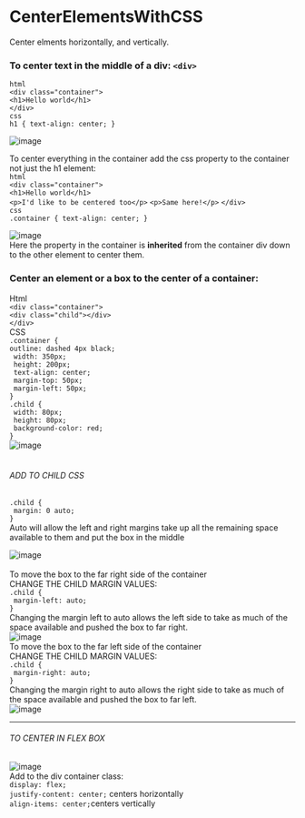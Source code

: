 # CenterElementsWithCSS
Center elments horizontally, and vertically.

### To center text in the middle of a div: `<div>` <br>
`html` <br>
`<div class="container">`<br>
 `<h1>Hello world</h1>`<br>
`</div>` <br>
`css` <br>
 `h1 { text-align: center; }` <br>

![image](https://github.com/nafizjiwa/CenterElementsWithCSS/assets/56348190/a2a492c3-df59-4211-abf8-afa02cf85bfb)
<br>

To center everything in the container add the css property to the container not just the h1 element:<br>
`html` <br>
`<div class="container">`<br>
 `<h1>Hello world</h1>`<br>
 `<p>I'd like to be centered too</p>`
 `<p>Same here!</p>`
`</div>` <br>
`css` <br>
 `.container { text-align: center; }` <br>

![image](https://github.com/nafizjiwa/CenterElementsWithCSS/assets/56348190/36e46f00-b6d7-42c2-bfb5-bcd24eb98675)<br>
Here the property in the container is **inherited** from the container div down to the other element to center them. 

### Center an element or a box to the center of a container:<br>
Html<br>
 `<div class="container">`<br>
        `<div class="child"></div>`<br>
 `</div>`<br>
 CSS <br>
 `.container {`<br>
    `outline: dashed 4px black;`<br>
   ` width: 350px;`<br>
   ` height: 200px;`<br>
   ` text-align: center;`<br>
   ` margin-top: 50px;`<br>
   ` margin-left: 50px;`<br>
`} `<br>
`.child {`<br>
   ` width: 80px;`<br>
   ` height: 80px;`<br>
   ` background-color: red;`<br>
`}`<br>
![image](https://github.com/nafizjiwa/CenterElementsWithCSS/assets/56348190/562e6c1f-43ff-45a0-a1b5-48b7d272f6ec)<br><br>
 ###### ADD TO CHILD CSS<br>
`.child {`<br>
   ` margin: 0 auto;`<br>
`}`<br>
Auto will allow the left and right margins take up all the remaining space available to them and put the box in the middle<br>

![image](https://github.com/nafizjiwa/CenterElementsWithCSS/assets/56348190/0479d6b8-cff4-4c7b-936b-e640c26e082e)<br>
<br>
To move the box to the far right side of the container<br>
CHANGE THE CHILD MARGIN VALUES:<br>
`.child {`<br>
   ` margin-left: auto;`<br>
`}`<br>
Changing the margin left to auto allows the left side to take as much of the space available and pushed the box to far right.<br>
![image](https://github.com/nafizjiwa/CenterElementsWithCSS/assets/56348190/d33a1fe6-8d35-4b98-b7ba-320f96996792)<br>
To move the box to the far left side of the container<br>
CHANGE THE CHILD MARGIN VALUES:<br>
`.child {`<br>
   ` margin-right: auto;`<br>
`}`<br>
Changing the margin right to auto allows the right side to take as much of the space available and pushed the box to far left.<br>
![image](https://github.com/nafizjiwa/CenterElementsWithCSS/assets/56348190/db675877-be3e-4ef2-9f1e-c68a0d119f8a)
***
 ###### TO CENTER IN FLEX BOX<br>
 ![image](https://github.com/nafizjiwa/CenterElementsWithCSS/assets/56348190/82ed127d-8e1b-4133-9f01-e69320ff0449)<br>
 Add to the div container class:<br>
 `display: flex;`<br>
   `justify-content: center;` centers horizontally <br>
    `align-items: center;`centers vertically <br>

 










